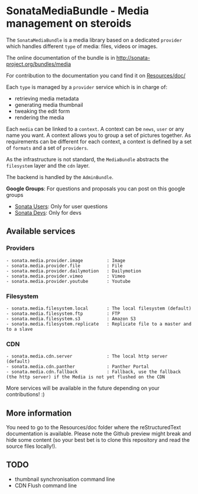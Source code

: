 SonataMediaBundle - Media management on steroids
================================================

The ``SonataMediaBundle`` is a media library based on a dedicated ``provider``
which handles different ``type`` of media: files, videos or images.

The online documentation of the bundle is in http://sonata-project.org/bundles/media

For contribution to the documentation you cand find it on [Resources/doc/](https://github.com/sonata-project/SonataMediaBundle/tree/master/Resources/doc)

Each ``type`` is managed by a ``provider`` service which is in charge of:

  - retrieving media metadata
  - generating media thumbnail
  - tweaking the edit form
  - rendering the media

Each ``media`` can be linked to a ``context``. A context can be ``news``,
``user`` or any name you want. A context allows you to group a set of pictures
together. As requirements can be different for each context, a context
is defined by a set of ``formats`` and a set of ``providers``.

As the infrastructure is not standard, the ``MediaBundle`` abstracts the
``filesystem`` layer and the ``cdn`` layer.

The backend is handled by the ``AdminBundle``.


**Google Groups**: For questions and proposals you can post on this google groups

* [Sonata Users](https://groups.google.com/group/sonata-users): Only for user questions
* [Sonata Devs](https://groups.google.com/group/sonata-devs): Only for devs

Available services
------------------

### Providers

    - sonata.media.provider.image         : Image
    - sonata.media.provider.file          : File
    - sonata.media.provider.dailymotion   : Dailymotion
    - sonata.media.provider.vimeo         : Vimeo
    - sonata.media.provider.youtube       : Youtube

### Filesystem

    - sonata.media.filesystem.local       : The local filesystem (default)
    - sonata.media.filesystem.ftp         : FTP
    - sonata.media.filesystem.s3          : Amazon S3
    - sonata.media.filesystem.replicate   : Replicate file to a master and to a slave

### CDN

    - sonata.media.cdn.server             : The local http server (default)
    - sonata.media.cdn.panther            : Panther Portal
    - sonata.media.cdn.fallback           : Fallback, use the fallback (the http server) if the Media is not yet flushed on the CDN

More services will be available in the future depending on your contributions! :)

More information
----------------

You need to go to the Resources/doc folder where the reStructuredText documentation
is available. Please note the Github preview might break and hide some content
(so your best bet is to clone this repository and read the source files locally!).

TODO
----

 - thumbnail synchronisation command line
 - CDN Flush command line